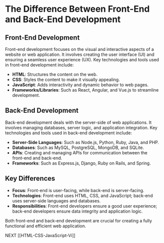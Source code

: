 # The Difference Between Front-End and Back-End Development

## Front-End Development

Front-end development focuses on the visual and interactive aspects of a website or web application. It involves creating the user interface (UI) and ensuring a seamless user experience (UX). Key technologies and tools used in front-end development include:

- **HTML**: Structures the content on the web.
- **CSS**: Styles the content to make it visually appealing.
- **JavaScript**: Adds interactivity and dynamic behavior to web pages.
- **Frameworks/Libraries**: Such as React, Angular, and Vue.js to streamline development.

## Back-End Development

Back-end development deals with the server-side of web applications. It involves managing databases, server logic, and application integration. Key technologies and tools used in back-end development include:

- **Server-Side Languages**: Such as Node.js, Python, Ruby, Java, and PHP.
- **Databases**: Such as MySQL, PostgreSQL, MongoDB, and SQLite.
- **APIs**: Creating and managing APIs for communication between the front-end and back-end.
- **Frameworks**: Such as Express.js, Django, Ruby on Rails, and Spring.

## Key Differences

- **Focus**: Front-end is user-facing, while back-end is server-facing.
- **Technologies**: Front-end uses HTML, CSS, and JavaScript; back-end uses server-side languages and databases.
- **Responsibilities**: Front-end developers ensure a good user experience; back-end developers ensure data integrity and application logic.

Both front-end and back-end development are crucial for creating a fully functional and efficient web application.

NEXT [[HTML-CSS-JavaScript-Vi]]
